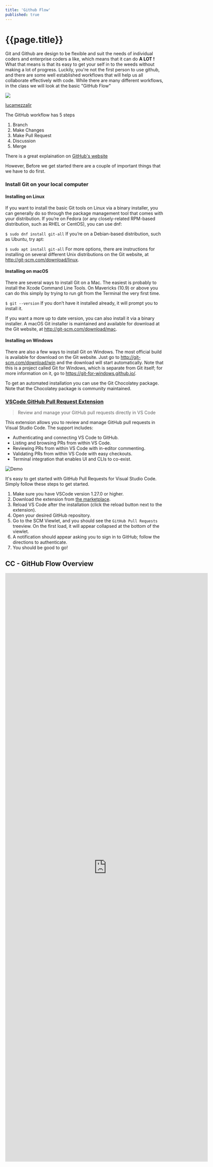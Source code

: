 ```yaml
---
title: 'Github Flow'
published: true
---
```


# {{page.title}}

Git and Github are design to be flexible and suit the needs of individual coders and enterprise coders a like, which means that it can do **A LOT !** What that means is that its easy to get your self in to the weeds without making a lot of progress. Luckily, you're not the first person to use github, and there are some well established workflows that will help us all collaborate effectively with code. While there are many different workflows, in the class we will look at the basic "GitHub Flow"

![](https://lucamezzalira.files.wordpress.com/2014/03/screen-shot-2014-03-08-at-23-07-361.png)
<p class="caption"><a href="https://lucamezzalira.files.wordpress.com/2014/03/screen-shot-2014-03-08-at-23-07-361.png">lucamezzalir</a></p>
The GitHub workflow has 5 steps

1. Branch
2. Make Changes
3. Make Pull Request
4. Discussion
5. Merge

There is a great explaination on [GitHub's website](https://guides.github.com/introduction/flow/)

However, Before we get started there are a couple of important things that we have to do first.

### Install Git on your local computer

#### Installing on Linux
If you want to install the basic Git tools on Linux via a binary installer, you can generally do so through the package management tool that comes with your distribution. If you’re on Fedora (or any closely-related RPM-based distribution, such as RHEL or CentOS), you can use dnf:

`$ sudo dnf install git-all`
If you’re on a Debian-based distribution, such as Ubuntu, try apt:

`$ sudo apt install git-all`
For more options, there are instructions for installing on several different Unix distributions on the Git website, at http://git-scm.com/download/linux.

#### Installing on macOS
There are several ways to install Git on a Mac. The easiest is probably to install the Xcode Command Line Tools. On Mavericks (10.9) or above you can do this simply by trying to run git from the Terminal the very first time.

`$ git --version`
If you don’t have it installed already, it will prompt you to install it.

If you want a more up to date version, you can also install it via a binary installer. A macOS Git installer is maintained and available for download at the Git website, at http://git-scm.com/download/mac.

#### Installing on Windows
There are also a few ways to install Git on Windows. The most official build is available for download on the Git website. Just go to http://git-scm.com/download/win and the download will start automatically. Note that this is a project called Git for Windows, which is separate from Git itself; for more information on it, go to https://git-for-windows.github.io/.

To get an automated installation you can use the Git Chocolatey package. Note that the Chocolatey package is community maintained.

### [VSCode GitHub Pull Request Extension](https://marketplace.visualstudio.com/items?itemName=GitHub.vscode-pull-request-github)

> Review and manage your GitHub pull requests directly in VS Code

This extension allows you to review and manage GitHub pull requests in Visual Studio Code. The support includes:
- Authenticating and connecting VS Code to GitHub.
- Listing and browsing PRs from within VS Code.
- Reviewing PRs from within VS Code with in-editor commenting.
- Validating PRs from within VS Code with easy checkouts.
- Terminal integration that enables UI and CLIs to co-exist.

![Demo](https://github.com/Microsoft/vscode-pull-request-github/blob/master/.readme/demo.gif?raw=true)

It's easy to get started with GitHub Pull Requests for Visual Studio Code. Simply follow these steps to get started.

1. Make sure you have VSCode version 1.27.0 or higher.
1. Download the extension from [the marketplace](https://aka.ms/vscodepr-download).
1. Reload VS Code after the installation (click the reload button next to the extension).
1. Open your desired GitHub repository.
1. Go to the SCM Viewlet, and you should see the `GitHub Pull Requests` treeview. On the first load, it will appear collapsed at the bottom of the viewlet.
1. A notification should appear asking you to sign in to GitHub; follow the directions to authenticate.
1. You should be good to go!

## CC - GitHub Flow Overview
<iframe src="https://docs.google.com/forms/d/e/1FAIpQLSeYIqHMNMJpHCqY5Vek1Nxz-ut1Kf17oAL07Sfg5XYuMtjzVw/viewform?embedded=true" width="640" height="1861" frameborder="0" marginheight="0" marginwidth="0">Loading...</iframe>